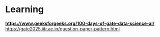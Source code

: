# Learning

**https://www.geeksforgeeks.org/100-days-of-gate-data-science-ai/**
https://gate2025.iitr.ac.in/question-paper-pattern.html
